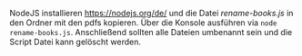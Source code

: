 NodeJS installieren https://nodejs.org/de/ und die Datei *rename-books.js* in den Ordner mit den pdfs kopieren. Über die Konsole ausführen via `node rename-books.js`. Anschließend sollten alle Dateien umbenannt sein und die Script Datei kann gelöscht werden.
